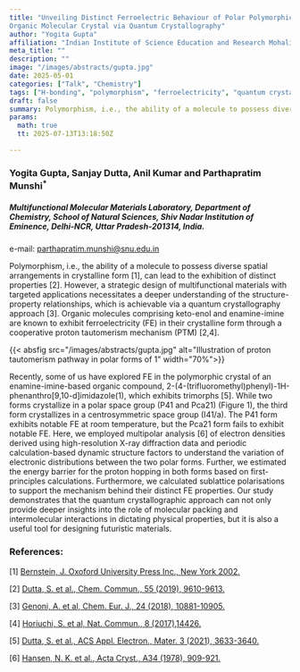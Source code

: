 ```yaml
---
title: "Unveiling Distinct Ferroelectric Behaviour of Polar Polymorphic Forms of an
Organic Molecular Crystal via Quantum Crystallography"
author: "Yogita Gupta"
affiliation: "Indian Institute of Science Education and Research Mohali"
meta_title: ""
description: ""
image: "/images/abstracts/gupta.jpg"
date: 2025-05-01
categories: ["Talk", "Chemistry"]
tags: ["H-bonding", "polymorphism", "ferroelectricity", "quantum crystallography", "proton tautomerism"]
draft: false
summary: Polymorphism, i.e., the ability of a molecule to possess diverse spatial arrangements in crystalline form, can lead to the exhibition of distinct properties.
params:
  math: true
  tt: 2025-07-13T13:18:50Z

---
```


### Yogita Gupta, Sanjay Dutta, Anil Kumar and Parthapratim Munshi<sup>*</sup>

##### Multifunctional Molecular Materials Laboratory, Department of Chemistry, School of Natural Sciences, Shiv Nadar Institution of Eminence, Delhi-NCR, Uttar Pradesh-201314, India.

e-mail: parthapratim.munshi@snu.edu.in

Polymorphism, i.e., the ability of a molecule to possess diverse spatial arrangements in crystalline form [1], can lead to the exhibition of distinct properties [2]. However, a strategic design of multifunctional materials with targeted applications necessitates  a  deeper  understanding  of  the  structure-property  relationships,  which  is  achievable  via  a  quantum crystallography  approach  [3].  Organic  molecules  comprising  keto-enol  and  enamine-imine  are  known  to  exhibit ferroelectricity  (FE)  in  their  crystalline  form  through  a cooperative  proton  tautomerism  mechanism  (PTM)  [2,4]. 

{{< absfig src="/images/abstracts/gupta.jpg" alt="Illustration of proton tautomerism pathway in polar forms of 1" width="70%">}}

Recently,  some  of  us  have  explored  FE  in  the  polymorphic crystal  of  an  enamine-imine-based  organic  compound,  2-(4-(trifluoromethyl)phenyl)-1H-phenanthro[9,10-d]imidazole(1), which exhibits trimorphs [5]. While two forms crystallize in a polar space group (P41 and Pca21) (Figure 1), the third form crystallizes in a centrosymmetric space group (I41/a). The P41 form exhibits notable FE at room temperature, but the  Pca21 form  fails  to  exhibit  notable  FE.  Here,  we  employed multipolar  analysis  [6]  of  electron  densities  derived  using high-resolution  X-ray  diffraction  data and  periodic calculation-based dynamic structure factors to understand the variation  of  electronic  distributions  between  the  two  polar forms.
Further, we estimated the energy barrier for the proton hopping  in  both  forms  based  on  first-principles  calculations. Furthermore,  we  calculated  sublattice  polarisations  to  support  the  mechanism  behind  their  distinct  FE  properties.  Our study  demonstrates  that  the  quantum  crystallographic  approach  can  not  only  provide  deeper  insights  into  the  role  of molecular packing and intermolecular interactions in dictating physical properties, but it is also a useful tool for designing futuristic materials.


### References:

[1] [Bernstein, J. Oxoford University Press Inc., New York 2002.](https://global.oup.com/academic/product/polymorphism-in-molecular-crystals-9780199655441?cc=gb&lang=en&)

[2] [Dutta, S. et al., Chem. Commun., 55 (2019), 9610-9613.](https://pubs.rsc.org/en/content/articlelanding/2019/cc/c9cc04434e)

[3] [Genoni, A. et al, Chem. Eur. J., 24 (2018), 10881-10905.](https://chemistry-europe.onlinelibrary.wiley.com/doi/10.1002/chem.201705952)

[4] [Horiuchi, S. et al, Nat. Commun., 8 (2017),14426.](https://www.nature.com/articles/ncomms14426)

[5] [Dutta, S. et al., ACS Appl. Electron., Mater. 3 (2021), 3633-3640.](https://pubs.acs.org/doi/abs/10.1021/acsaelm.1c00544)

[6] [Hansen, N. K. et al., Acta Cryst., A34 (1978), 909-921.](https://journals.iucr.org/paper?a15649)
